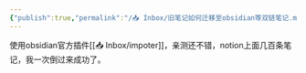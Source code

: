 ```yaml
---
{"publish":true,"permalink":"/📥 Inbox/旧笔记如何迁移至obsidian等双链笔记.md","created":"2025-07-09","modified":"2025-07-09","published":"2025-07-09T18:47:12.626+08:00","cssclasses":""}
---
```



使用obsidian官方插件[[📥 Inbox/impoter]]，亲测还不错，notion上面几百条笔记，我一次倒过来成功了。
